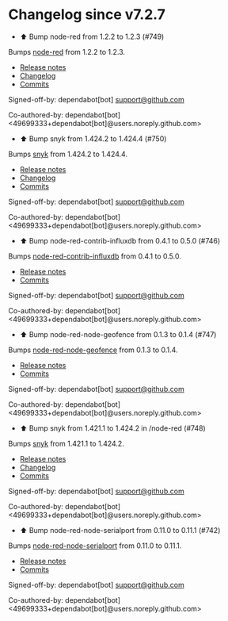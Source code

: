 # Changelog since v7.2.7
- ⬆️ Bump node-red from 1.2.2 to 1.2.3 (#749)

Bumps [node-red](https://github.com/node-red/node-red) from 1.2.2 to 1.2.3.
- [Release notes](https://github.com/node-red/node-red/releases)
- [Changelog](https://github.com/node-red/node-red/blob/master/CHANGELOG.md)
- [Commits](https://github.com/node-red/node-red/compare/1.2.2...1.2.3)

Signed-off-by: dependabot[bot] <support@github.com>

Co-authored-by: dependabot[bot] <49699333+dependabot[bot]@users.noreply.github.com> 
- ⬆️ Bump snyk from 1.424.2 to 1.424.4 (#750)

Bumps [snyk](https://github.com/snyk/snyk) from 1.424.2 to 1.424.4.
- [Release notes](https://github.com/snyk/snyk/releases)
- [Changelog](https://github.com/snyk/snyk/blob/master/.releaserc)
- [Commits](https://github.com/snyk/snyk/compare/v1.424.2...v1.424.4)

Signed-off-by: dependabot[bot] <support@github.com>

Co-authored-by: dependabot[bot] <49699333+dependabot[bot]@users.noreply.github.com> 
- ⬆️ Bump node-red-contrib-influxdb from 0.4.1 to 0.5.0 (#746)

Bumps [node-red-contrib-influxdb](https://github.com/mblackstock/node-red-contrib-influxdb) from 0.4.1 to 0.5.0.
- [Release notes](https://github.com/mblackstock/node-red-contrib-influxdb/releases)
- [Commits](https://github.com/mblackstock/node-red-contrib-influxdb/compare/0.4.1...0.5.0)

Signed-off-by: dependabot[bot] <support@github.com>

Co-authored-by: dependabot[bot] <49699333+dependabot[bot]@users.noreply.github.com> 
- ⬆️ Bump node-red-node-geofence from 0.1.3 to 0.1.4 (#747)

Bumps [node-red-node-geofence](https://github.com/hardillb/node-red-node-geofence) from 0.1.3 to 0.1.4.
- [Release notes](https://github.com/hardillb/node-red-node-geofence/releases)
- [Commits](https://github.com/hardillb/node-red-node-geofence/commits)

Signed-off-by: dependabot[bot] <support@github.com>

Co-authored-by: dependabot[bot] <49699333+dependabot[bot]@users.noreply.github.com> 
- ⬆️ Bump snyk from 1.421.1 to 1.424.2 in /node-red (#748)

Bumps [snyk](https://github.com/snyk/snyk) from 1.421.1 to 1.424.2.
- [Release notes](https://github.com/snyk/snyk/releases)
- [Changelog](https://github.com/snyk/snyk/blob/master/.releaserc)
- [Commits](https://github.com/snyk/snyk/compare/v1.421.1...v1.424.2)

Signed-off-by: dependabot[bot] <support@github.com>

Co-authored-by: dependabot[bot] <49699333+dependabot[bot]@users.noreply.github.com> 
- ⬆️ Bump node-red-node-serialport from 0.11.0 to 0.11.1 (#742)

Bumps [node-red-node-serialport](https://github.com/node-red/node-red-nodes) from 0.11.0 to 0.11.1.
- [Release notes](https://github.com/node-red/node-red-nodes/releases)
- [Commits](https://github.com/node-red/node-red-nodes/commits)

Signed-off-by: dependabot[bot] <support@github.com>

Co-authored-by: dependabot[bot] <49699333+dependabot[bot]@users.noreply.github.com> 
